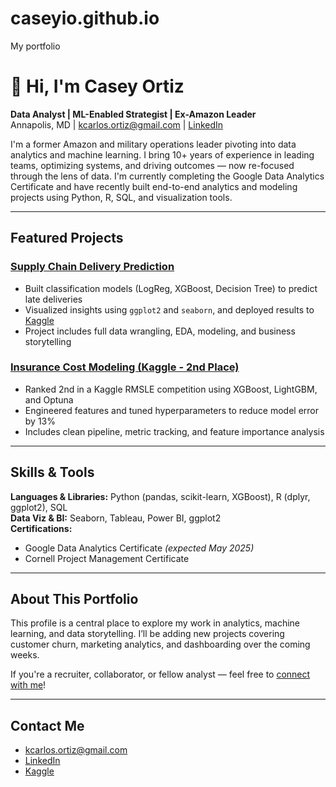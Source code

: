 # caseyio.github.io
My portfolio
# 👋 Hi, I'm Casey Ortiz

**Data Analyst | ML-Enabled Strategist | Ex-Amazon Leader**  
Annapolis, MD | kcarlos.ortiz@gmail.com | [LinkedIn](https://linkedin.com/in/kco1)

I'm a former Amazon and military operations leader pivoting into data analytics and machine learning. I bring 10+ years of experience in leading teams, optimizing systems, and driving outcomes — now re-focused through the lens of data. I'm currently completing the Google Data Analytics Certificate and have recently built end-to-end analytics and modeling projects using Python, R, SQL, and visualization tools.

---

## Featured Projects

### [Supply Chain Delivery Prediction](https://github.com/caseyio/supply-chain-capstone)
- Built classification models (LogReg, XGBoost, Decision Tree) to predict late deliveries
- Visualized insights using `ggplot2` and `seaborn`, and deployed results to [Kaggle](https://www.kaggle.com/code/caseyortiz/supply-chain-delivery-analysis-r-python)
- Project includes full data wrangling, EDA, modeling, and business storytelling

### [Insurance Cost Modeling (Kaggle - 2nd Place)](https://github.com/caseyio/insurance-cost-model)
- Ranked 2nd in a Kaggle RMSLE competition using XGBoost, LightGBM, and Optuna
- Engineered features and tuned hyperparameters to reduce model error by 13%
- Includes clean pipeline, metric tracking, and feature importance analysis

---

## Skills & Tools

**Languages & Libraries:** Python (pandas, scikit-learn, XGBoost), R (dplyr, ggplot2), SQL  
**Data Viz & BI:** Seaborn, Tableau, Power BI, ggplot2  
**Certifications:**  
- Google Data Analytics Certificate *(expected May 2025)*  
- Cornell Project Management Certificate  

---

## About This Portfolio

This profile is a central place to explore my work in analytics, machine learning, and data storytelling. I’ll be adding new projects covering customer churn, marketing analytics, and dashboarding over the coming weeks.

If you're a recruiter, collaborator, or fellow analyst — feel free to [connect with me](https://linkedin.com/in/kco1)!

---

## Contact Me

- kcarlos.ortiz@gmail.com  
- [LinkedIn](https://linkedin.com/in/kco1)  
- [Kaggle](https://www.kaggle.com/caseyortiz)
